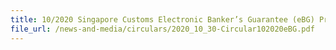 ```yaml
---
title: 10/2020 Singapore Customs Electronic Banker’s Guarantee (eBG) Programme 
file_url: /news-and-media/circulars/2020_10_30-Circular102020eBG.pdf
--- 
```

